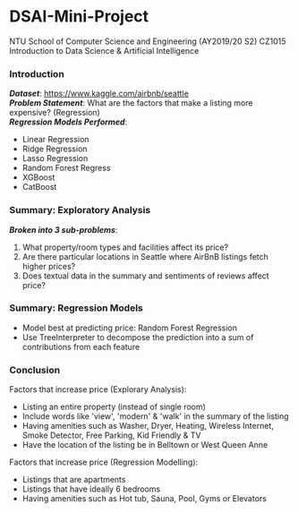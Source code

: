 # DSAI-Mini-Project

NTU School of Computer Science and Engineering (AY2019/20 S2)
CZ1015 Introduction to Data Science & Artificial Intelligence

### Introduction
***Dataset***: https://www.kaggle.com/airbnb/seattle  
***Problem Statement***: What are the factors that make a listing more expensive? (Regression)  
***Regression Models Performed***:
  - Linear Regression
  - Ridge Regression
  - Lasso Regression
  - Random Forest Regress
  - XGBoost 
  - CatBoost

### Summary: Exploratory Analysis
***Broken into 3 sub-problems***:
1. What property/room types and facilities affect its price?
2. Are there particular locations in Seattle where AirBnB listings fetch higher prices?
3. Does textual data in the summary and sentiments of reviews affect price?

### Summary: Regression Models
- Model best at predicting price: Random Forest Regression
- Use TreeInterpreter to decompose the prediction into a sum of contributions from each feature

### Conclusion
Factors that increase price (Explorary Analysis):
- Listing an entire property (instead of single room)
- Include words like 'view', 'modern' & 'walk' in the summary of the listing
- Having amenities such as Washer, Dryer, Heating, Wireless Internet, Smoke Detector, Free Parking, Kid Friendly & TV
- Have the location of the listing be in Belltown or West Queen Anne

Factors that increase price (Regression Modelling):
- Listings that are apartments
- Listings that have ideally 6 bedrooms
- Having amenities such as Hot tub, Sauna, Pool, Gyms or Elevators
